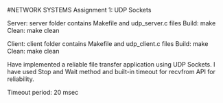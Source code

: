 #NETWORK SYSTEMS Assignment 1: UDP Sockets

Server:
server folder contains Makefile and udp_server.c files
Build: make
Clean: make clean

Client:
client folder contains Makefile and udp_client.c files
Build: make
Clean: make clean


Have implemented a reliable file transfer application using UDP Sockets.
I have used Stop and Wait method and built-in timeout for recvfrom API for reliability.

Timeout period: 20 msec



